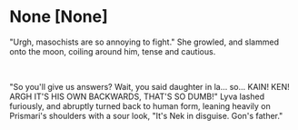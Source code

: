 # None [None]
"Urgh, masochists are so annoying to fight." She growled, and slammed onto the moon, coiling around him, tense and cautious.    

&#x200B;

"So you'll give us answers? Wait, you said daughter in la... so... KAIN! KEN! ARGH IT'S HIS OWN BACKWARDS, THAT'S SO DUMB!" Lyva lashed furiously, and abruptly turned back to human form, leaning heavily on Prismari's shoulders with a sour look, "It's Nek in disguise. Gon's father."
